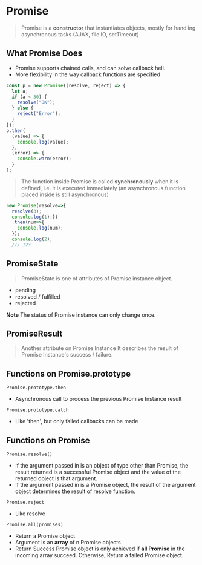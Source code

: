 # Promise

> Promise is a **constructor** that instantiates objects, mostly for handling asynchronous tasks (AJAX, file IO, setTimeout)

## What Promise Does
- Promise supports chained calls, and can solve callback hell.
- More flexibility in the way callback functions are specified

```javascript
const p = new Promise((resolve, reject) => {
  let a;
  if (a < 30) {
    resolve("OK");
  } else {
    reject("Error");
  }
});
p.then(
  (value) => {
    console.log(value);
  },
  (error) => {
    console.warn(error);
  }
);
```

> The function inside Promise is called **synchronously** when it is defined, i.e. it is executed immediately (an asynchronous function placed inside is still asynchronous)

``` javascript
new Promise(resolve=>{
  resolve(3);
  console.log(1);})
  .then(num=>{
    console.log(num);
  });
  console.log(2);
  /// 123
```

## PromiseState

> PromiseState is one of attributes of Promise instance object.

- pending
- resolved / fulfilled
- rejected

**Note**
The status of Promise instance can only change once.

## PromiseResult

> Another attribute on Promise Instance
It describes the result of Promise Instance's success / failure.

## Functions on Promise.prototype

`Promise.prototype.then`
- Asynchronous call to process the previous Promise Instance result

`Promise.prototype.catch`
- Like 'then', but only failed callbacks can be made

## Functions on Promise

`Promise.resolve()`

 - If the argument passed in is an object of type other than Promise, the result returned is a successful Promise object and the value of the returned object is that argument.
 - If the argument passed in is a Promise object, the result of the argument object determines the result of resolve function.

`Promise.reject`

 - Like resolve

`Promise.all(promises)`

 - Return a Promise object
 - Argument is an **array** of n Promise objects
 - Return Success Promise object is only achieved if **all Promise** in the incoming array succeed. Otherwise, Return a failed Promise object.

